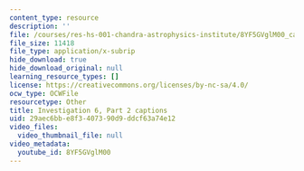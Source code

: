 ```yaml
---
content_type: resource
description: ''
file: /courses/res-hs-001-chandra-astrophysics-institute/8YF5GVglM00_captions.webvtt
file_size: 11418
file_type: application/x-subrip
hide_download: true
hide_download_original: null
learning_resource_types: []
license: https://creativecommons.org/licenses/by-nc-sa/4.0/
ocw_type: OCWFile
resourcetype: Other
title: Investigation 6, Part 2 captions
uid: 29aec6bb-e8f3-4073-90d9-ddcf63a74e12
video_files:
  video_thumbnail_file: null
video_metadata:
  youtube_id: 8YF5GVglM00
---
```

